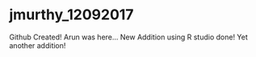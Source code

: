 # jmurthy_12092017
Github Created!
Arun was here... 
New Addition using R studio done!
Yet another addition!